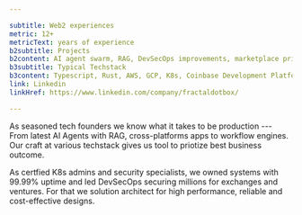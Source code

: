 ```yaml
---

subtitle: Web2 experiences
metric: 12+
metricText: years of experience
b2subtitle: Projects
b2content: AI agent swarm, RAG, DevSecOps improvements, marketplace pricing engine  
b3subtitle: Typical Techstack
b3content: Typescript, Rust, AWS, GCP, K8s, Coinbase Development Platform 
link: Linkedin
linkHref: https://www.linkedin.com/company/fractaldotbox/

---
```


As seasoned tech founders we know what it takes to be production --- From latest AI Agents with RAG, cross-platforms apps to workflow engines. 
Our craft at various techstack gives us tool to priotize best business outcome.


As certfied K8s admins and security specialists, we owned systems with 99.99% uptime and led DevSecOps securing millions for exchanges and ventures. For that we solution architect for high performance, reliable and cost-effective designs.

